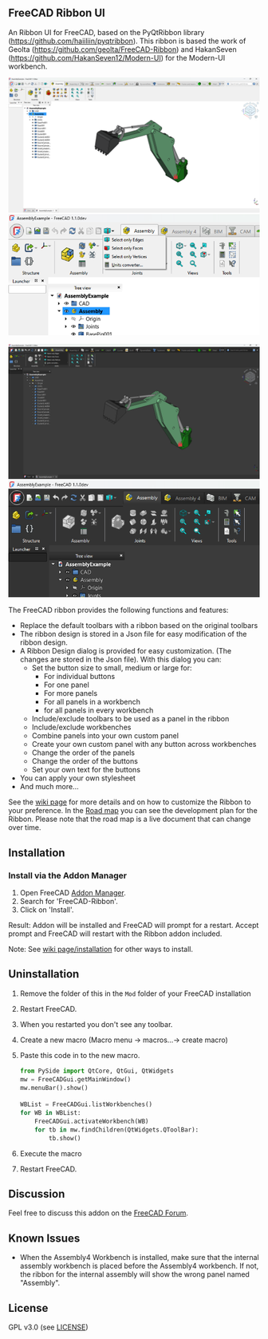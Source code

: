 ## FreeCAD Ribbon UI

An Ribbon UI for FreeCAD, based on the PyQtRibbon library (https://github.com/haiiliin/pyqtribbon).
This ribbon is based the work of Geolta (https://github.com/geolta/FreeCAD-Ribbon) and HakanSeven (https://github.com/HakanSeven12/Modern-UI) for the Modern-UI workbench.

![Screenshot_light](./Resources/Images/Screenshot.png)
![Closeup_Light](./Resources/Images/Screenshot_CloseUP.png)


![Screenshot_Dark](./Resources/Images/Screenshot_DarkMode.png)
![Closeup_Dark](./Resources/Images/Screenshot_DarkMode_CloseUP.png)

The FreeCAD ribbon provides the following functions and features:

* Replace the default toolbars with a ribbon based on the original toolbars
* The ribbon design is stored in a Json file for easy modification of the ribbon design.
* A Ribbon Design dialog is provided for easy customization. (The changes are stored in the Json file). With this dialog you can:
  * Set the button size to small, medium or large for:
    * For individual buttons
    * For one panel
    * For more panels
    * For all panels in a workbench
    * for all panels in every workbench
  * Include/exclude toolbars to be used as a panel in the ribbon
  * Include/exclude workbenches
  * Combine panels into your own custom panel
  * Create your own custom panel with any button across workbenches
  * Change the order of the panels
  * Change the order of the buttons
  * Set your own text for the buttons
* You can apply your own stylesheet
* And much more...

See the [wiki page](https://github.com/APEbbers/FreeCAD-Ribbon/wiki) for more details and on how to customize the Ribbon to your preference.
In the [Road map](https://github.com/APEbbers/FreeCAD-Ribbon/wiki/07-%E2%80%90-Road-map) you can see the development plan for the Ribbon.
Please note that the road map is a live document that can change over time.

## Installation

### Install via the Addon Manager

1. Open FreeCAD [Addon Manager](https://wiki.freecad.org/Std_AddonMgr).
1. Search for 'FreeCAD-Ribbon'.
1. Click on 'Install'.

Result: Addon will be installed and FreeCAD will prompt for a restart.
Accept prompt and FreeCAD will restart with the Ribbon addon included.

Note: See [wiki page/installation](https://github.com/APEbbers/FreeCAD-Ribbon/wiki/01-%E2%80%90-Installation) for other ways to install.


## Uninstallation

1. Remove the folder of this in the `Mod` folder of your FreeCAD installation
1. Restart FreeCAD.
1. When you restarted you don't see any toolbar.
1. Create a new macro (Macro menu -> macros...-> create macro)
1. Paste this code in to the new macro.

    ```python
    from PySide import QtCore, QtGui, QtWidgets
    mw = FreeCADGui.getMainWindow()
    mw.menuBar().show()

    WBList = FreeCADGui.listWorkbenches()
    for WB in WBList:
        FreeCADGui.activateWorkbench(WB)
        for tb in mw.findChildren(QtWidgets.QToolBar):
            tb.show()
    ```

1. Execute the macro
1. Restart FreeCAD.

## Discussion

Feel free to discuss this addon on the [FreeCAD Forum](https://forum.freecad.org/viewtopic.php?t=91353).

## Known Issues

* When the Assembly4 Workbench is installed, make sure that the internal assembly workbench is placed before the Assembly4 workbench. If not, the ribbon for the internal assembly will show the wrong panel named "Assembly".

## License

GPL v3.0 (see [LICENSE](LICENSE))
